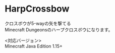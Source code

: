 # HarpCrossbow

クロスボウが5-wayの矢を撃てる  
Minecraft Dungeonsのハープクロスボウになります。

<対応バージョン>  
Minecraft Java Edition 1.15+
